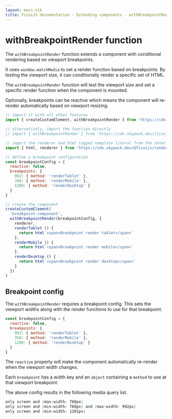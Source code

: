 ```yaml
---
layout: main.njk
title: FicusJS documentation - Extending components - withBreakpointRender function
---
```

# withBreakpointRender function

The `withBreakpointRender` function extends a component with conditional rendering based on viewport breakpoints.

It uses `window.matchMedia` to set a render function based on breakpoints. By testing the viewport size, it can conditionally render a specific set of HTML.

The `withBreakpointRender` function will test the viewport size and set a specific render function when the component is mounted.

Optionally, breakpoints can be reactive which means the component will re-render automatically based on viewport resizing.

```js
// import it with all other features
import { createCustomElement, withBreakpointRender } from 'https://cdn.skypack.dev/ficusjs@6'

// alternatively, import the function directly
// import { withBreakpointRender } from 'https://cdn.skypack.dev/ficusjs@6/with-breakpoint-render'

// import the renderer and html tagged template literal from the uhtml renderer
import { html, renderer } from 'https://cdn.skypack.dev/@ficusjs/renderers@5/uhtml'

// define a breakpoint configuration
const breakpointConfig = {
  reactive: false,
  breakpoints: {
    992: { method: 'renderTablet' },
    768: { method: 'renderMobile' },
    1200: { method: 'renderDesktop' }
  }
}

// create the component
createCustomElement(
  'breakpoint-component',
  withBreakpointRender(breakpointConfig, {
    renderer,
    renderTablet () {
      return html`<span>Breakpoint render tablet</span>`
    },
    renderMobile () {
      return html`<span>Breakpoint render mobile</span>`
    },
    renderDesktop () {
      return html`<span>Breakpoint render desktop</span>`
    }
  })
)
```

## Breakpoint config

The `withBreakpointRender` requires a breakpoint config. This sets the viewport widths along with the render functions to use for that breakpoint.

```js
const breakpointConfig = {
  reactive: false,
  breakpoints: {
    992: { method: 'renderTablet' },
    768: { method: 'renderMobile' },
    1200: { method: 'renderDesktop' }
  }
}
```

The `reactive` property will make the component automatically re-render when the viewport width changes.

Each `breakpoint` has a width key and an `object` containing a `method` to use at that viewport breakpoint.

The above config results in the following media query list.

```css
only screen and (max-width: 768px)
only screen and (min-width: 769px) and (max-width: 992px)
only screen and (min-width: 1201px)
```
